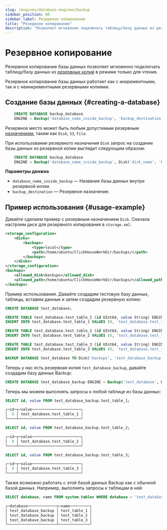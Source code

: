 ```yaml
---
slug: /engines/database-engines/backup
sidebar_position: 60
sidebar_label: Резервное копирование
title: "Резервное копирование"
description: "Позволяет мгновенно подключать таблицу/базу данных из резервных копий в режиме только для чтения."
---
```



# Резервное копирование

Резервное копирование базы данных позволяет мгновенно подключать таблицу/базу данных из [резервных копий](../../operations/backup) в режиме только для чтения.

Резервное копирование базы данных работает как с инкрементными, так и с неинкрементными резервными копиями.

## Создание базы данных {#creating-a-database}

``` sql
    CREATE DATABASE backup_database
    ENGINE = Backup('database_name_inside_backup', 'backup_destination')
```

Резервное место может быть любым допустимым резервным [назначением](../../operations/backup#configure-a-backup-destination), таким как `Disk`, `S3`, `File`.

При использовании резервного назначения `Disk` запрос на создание базы данных из резервной копии выглядит следующим образом:

``` sql
    CREATE DATABASE backup_database
    ENGINE = Backup('database_name_inside_backup', Disk('disk_name', 'backup_name'))
```

**Параметры движка**

- `database_name_inside_backup` — Название базы данных внутри резервной копии.
- `backup_destination` — Резервное назначение.

## Пример использования {#usage-example}

Давайте сделаем пример с резервным назначением `Disk`. Сначала настроим диск для резервного копирования в `storage.xml`:

``` xml
<storage_configuration>
	<disks>
		<backups>
			<type>local</type>
			<path>/home/ubuntu/ClickHouseWorkDir/backups/</path>
		</backups>
	</disks>
</storage_configuration>
<backups>
	<allowed_disk>backups</allowed_disk>
	<allowed_path>/home/ubuntu/ClickHouseWorkDir/backups/</allowed_path>
</backups>
```

Пример использования. Давайте создадим тестовую базу данных, таблицы, вставим данные и затем создадим резервную копию:

``` sql
CREATE DATABASE test_database;

CREATE TABLE test_database.test_table_1 (id UInt64, value String) ENGINE=MergeTree ORDER BY id;
INSERT INTO test_database.test_table_1 VALUES (0, 'test_database.test_table_1');

CREATE TABLE test_database.test_table_2 (id UInt64, value String) ENGINE=MergeTree ORDER BY id;
INSERT INTO test_database.test_table_2 VALUES (0, 'test_database.test_table_2');

CREATE TABLE test_database.test_table_3 (id UInt64, value String) ENGINE=MergeTree ORDER BY id;
INSERT INTO test_database.test_table_3 VALUES (0, 'test_database.test_table_3');

BACKUP DATABASE test_database TO Disk('backups', 'test_database_backup');
```

Теперь у нас есть резервная копия `test_database_backup`, давайте создадим базу данных Backup:

``` sql
CREATE DATABASE test_database_backup ENGINE = Backup('test_database', Disk('backups', 'test_database_backup'));
```

Теперь мы можем выполнять запросы к любой таблице из базы данных:

``` sql
SELECT id, value FROM test_database_backup.test_table_1;

┌─id─┬─value──────────────────────┐
│  0 │ test_database.test_table_1 │
└────┴────────────────────────────┘

SELECT id, value FROM test_database_backup.test_table_2;

┌─id─┬─value──────────────────────┐
│  0 │ test_database.test_table_2 │
└────┴────────────────────────────┘

SELECT id, value FROM test_database_backup.test_table_3;

┌─id─┬─value──────────────────────┐
│  0 │ test_database.test_table_3 │
└────┴────────────────────────────┘
```

Также возможно работать с этой базой данных Backup как с обычной базой данных. Например, выполнять запросы к таблицам в ней:

``` sql
SELECT database, name FROM system.tables WHERE database = 'test_database_backup';

┌─database─────────────┬─name─────────┐
│ test_database_backup │ test_table_1 │
│ test_database_backup │ test_table_2 │
│ test_database_backup │ test_table_3 │
└──────────────────────┴──────────────┘
```
